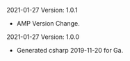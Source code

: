 2021-01-27 Version: 1.0.1
- AMP Version Change.

2021-01-27 Version: 1.0.0
- Generated csharp 2019-11-20 for Ga.

